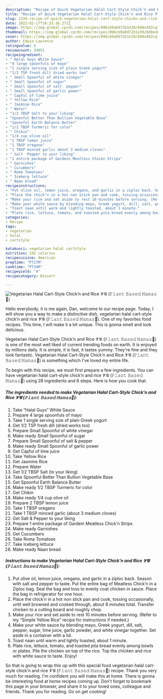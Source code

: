 ```yaml
---
description: "Recipe of Quick Vegetarian Halal Cart-Style Chick’n and Rice 𝓥𝓖 (𝙿𝚕𝚊𝚗𝚝 𝙱𝚊𝚜𝚎𝚍 𝙼𝚊𝚖𝚊𝚜🌿)"
title: "Recipe of Quick Vegetarian Halal Cart-Style Chick’n and Rice 𝓥𝓖 (𝙿𝚕𝚊𝚗𝚝 𝙱𝚊𝚜𝚎𝚍 𝙼𝚊𝚖𝚊𝚜🌿)"
slug: 1310-recipe-of-quick-vegetarian-halal-cart-style-chickn-and-rice
date: 2022-02-17T10:33:16.271Z
image: https://img-global.cpcdn.com/recipes/096cb9a0d72b1e30/680x482cq70/vegetarian-halal-cart-style-chickn-and-rice-𝓥𝓖-𝙿𝚕𝚊𝚗𝚝-𝙱𝚊𝚜𝚎𝚍-𝙼𝚊𝚖𝚊𝚜-recipe-main-photo.jpg
thumbnail: https://img-global.cpcdn.com/recipes/096cb9a0d72b1e30/680x482cq70/vegetarian-halal-cart-style-chickn-and-rice-𝓥𝓖-𝙿𝚕𝚊𝚗𝚝-𝙱𝚊𝚜𝚎𝚍-𝙼𝚊𝚖𝚊𝚜-recipe-main-photo.jpg
cover: https://img-global.cpcdn.com/recipes/096cb9a0d72b1e30/680x482cq70/vegetarian-halal-cart-style-chickn-and-rice-𝓥𝓖-𝙿𝚕𝚊𝚗𝚝-𝙱𝚊𝚜𝚎𝚍-𝙼𝚊𝚖𝚊𝚜-recipe-main-photo.jpg
author: Edwin Lawrence
ratingvalue: 4
reviewcount: 34951
recipeingredient:
- " Halal Guys White Sauce"
- "4 large spoonfuls of mayo"
- "1 single serving size of plain Greek yogurt"
- "1/2 TSP fresh dill dried works too"
- " Small Spoonful of white vinegar"
- " Small Spoonful of sugar"
- " Small Spoonful of salt  pepper"
- " Small Spoonful of garlic power"
- " Capful of lime juice"
- " Yellow Rice"
- " Jasmine Rice"
- " Water"
- "1/2 TBSP Salt to your liking"
- "Spoonful Better Than Bullion Vegetable Base"
- "Spoonful Earth Balance Butter"
- "1/2 TBSP Turmeric for color"
- " Chikin"
- "1/4 cup olive oil"
- "2 TBSP lemon juice"
- "1 TBSP oregano"
- "1 TBSP minced garlic about 3 medium cloves"
- " Salt  Pepper to your liking"
- "1 entire package of Gardein Meatless Chickn Strips"
- " Garnishes"
- " Cucumbers"
- " Roma Tomatoes"
- " Iceberg lettuce"
- " Naan bread"
recipeinstructions:
- "Put olive oil, lemon juice, oregano, and garlic in a ziploc back. Season with salt and pepper to taste. Put the entire bag of Meatless Chick’n in a Ziploc bag. Seal the bag and toss to evenly coat chicken in sauce. Place the bag in refrigerator for one hour."
- "Place the chick’n in a hot non stick pan and cook, tossing occasionally, until well browned and cooked through, about 8 minutes total. Transfer chicken to a cutting board and roughly chop."
- "Make your rice and set aside to rest 10 minutes before serving. (Refer to my “Simple Yellow Rice” recipe for instructions if needed.)"
- "Make your white sauce by blending mayo, Greek yogurt, dill, salt, pepper, sugar, lime juice, garlic powder, and white vinegar together. Set aside in a container with a lid."
- "Toast naan until warm and lightly toasted, about 1 minute."
- "Plate rice, lettuce, tomato, and toasted pita bread evenly among bowls or plates. Pile the chicken on top of the rice. Top the chicken and rice with white sauce to taste. Enjoy!"
categories:
- Recipe
tags:
- vegetarian
- halal
- cartstyle

katakunci: vegetarian halal cartstyle 
nutrition: 192 calories
recipecuisine: American
preptime: "PT17M"
cooktime: "PT34M"
recipeyield: "4"
recipecategory: Dessert

---
```



![Vegetarian Halal Cart-Style Chick’n and Rice 𝓥𝓖 (𝙿𝚕𝚊𝚗𝚝 𝙱𝚊𝚜𝚎𝚍 𝙼𝚊𝚖𝚊𝚜🌿)](https://img-global.cpcdn.com/recipes/096cb9a0d72b1e30/680x482cq70/vegetarian-halal-cart-style-chickn-and-rice-𝓥𝓖-𝙿𝚕𝚊𝚗𝚝-𝙱𝚊𝚜𝚎𝚍-𝙼𝚊𝚖𝚊𝚜-recipe-main-photo.jpg)

Hello everybody, it is me again, Dan, welcome to our recipe page. Today, I will show you a way to make a distinctive dish, vegetarian halal cart-style chick’n and rice 𝓥𝓖 (𝙿𝚕𝚊𝚗𝚝 𝙱𝚊𝚜𝚎𝚍 𝙼𝚊𝚖𝚊𝚜🌿). One of my favorites food recipes. This time, I will make it a bit unique. This is gonna smell and look delicious.



Vegetarian Halal Cart-Style Chick’n and Rice 𝓥𝓖 (𝙿𝚕𝚊𝚗𝚝 𝙱𝚊𝚜𝚎𝚍 𝙼𝚊𝚖𝚊𝚜🌿) is one of the most well liked of current trending foods on earth. It is enjoyed by millions daily. It is simple, it is fast, it tastes yummy. They're fine and they look fantastic. Vegetarian Halal Cart-Style Chick’n and Rice 𝓥𝓖 (𝙿𝚕𝚊𝚗𝚝 𝙱𝚊𝚜𝚎𝚍 𝙼𝚊𝚖𝚊𝚜🌿) is something which I've loved my entire life.


To begin with this recipe, we must first prepare a few ingredients. You can have vegetarian halal cart-style chick’n and rice 𝓥𝓖 (𝙿𝚕𝚊𝚗𝚝 𝙱𝚊𝚜𝚎𝚍 𝙼𝚊𝚖𝚊𝚜🌿) using 28 ingredients and 6 steps. Here is how you cook that.

<!--inarticleads1-->

##### The ingredients needed to make Vegetarian Halal Cart-Style Chick’n and Rice 𝓥𝓖 (𝙿𝚕𝚊𝚗𝚝 𝙱𝚊𝚜𝚎𝚍 𝙼𝚊𝚖𝚊𝚜🌿):

1. Take  “Halal Guys” White Sauce
1. Prepare 4 large spoonfuls of mayo
1. Take 1 single serving size of plain Greek yogurt
1. Get 1/2 TSP fresh dill (dried works too)
1. Prepare  Small Spoonful of white vinegar
1. Make ready  Small Spoonful of sugar
1. Prepare  Small Spoonful of salt &amp; pepper
1. Make ready  Small Spoonful of garlic power
1. Get  Capful of lime juice
1. Take  Yellow Rice
1. Get  Jasmine Rice
1. Prepare  Water
1. Get 1/2 TBSP Salt (to your liking)
1. Take Spoonful Better Than Bullion Vegetable Base
1. Get Spoonful Earth Balance Butter
1. Make ready 1/2 TBSP Turmeric for color
1. Get  Chikin
1. Make ready 1/4 cup olive oil
1. Prepare 2 TBSP lemon juice
1. Take 1 TBSP oregano
1. Take 1 TBSP minced garlic (about 3 medium cloves)
1. Get  Salt &amp; Pepper to your liking
1. Prepare 1 entire package of Gardein Meatless Chick’n Strips
1. Make ready  Garnishes
1. Get  Cucumbers
1. Take  Roma Tomatoes
1. Take  Iceberg lettuce
1. Make ready  Naan bread




<!--inarticleads2-->

##### Instructions to make Vegetarian Halal Cart-Style Chick’n and Rice 𝓥𝓖 (𝙿𝚕𝚊𝚗𝚝 𝙱𝚊𝚜𝚎𝚍 𝙼𝚊𝚖𝚊𝚜🌿):

1. Put olive oil, lemon juice, oregano, and garlic in a ziploc back. Season with salt and pepper to taste. Put the entire bag of Meatless Chick’n in a Ziploc bag. Seal the bag and toss to evenly coat chicken in sauce. Place the bag in refrigerator for one hour.
1. Place the chick’n in a hot non stick pan and cook, tossing occasionally, until well browned and cooked through, about 8 minutes total. Transfer chicken to a cutting board and roughly chop.
1. Make your rice and set aside to rest 10 minutes before serving. (Refer to my “Simple Yellow Rice” recipe for instructions if needed.)
1. Make your white sauce by blending mayo, Greek yogurt, dill, salt, pepper, sugar, lime juice, garlic powder, and white vinegar together. Set aside in a container with a lid.
1. Toast naan until warm and lightly toasted, about 1 minute.
1. Plate rice, lettuce, tomato, and toasted pita bread evenly among bowls or plates. Pile the chicken on top of the rice. Top the chicken and rice with white sauce to taste. Enjoy!




So that is going to wrap this up with this special food vegetarian halal cart-style chick’n and rice 𝓥𝓖 (𝙿𝚕𝚊𝚗𝚝 𝙱𝚊𝚜𝚎𝚍 𝙼𝚊𝚖𝚊𝚜🌿) recipe. Thank you very much for reading. I'm confident you will make this at home. There is gonna be interesting food at home recipes coming up. Don't forget to bookmark this page in your browser, and share it to your loved ones, colleague and friends. Thank you for reading. Go on get cooking!
